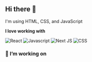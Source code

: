 ## Hi there 👋

I'm using HTML, CSS, and JavaScript

**I love working with**

<div display="flex">
  <img src="https://img.shields.io/badge/react-%2320232a.svg?style=for-the-badge&logo=react&logoColor=%2361DAFB" alt="React"/>
  <img src="https://img.shields.io/badge/javascript-%23007ACC.svg?style=for-the-badge&logo=javascript&logoColor=white" alt="Javascript"/>
  <img src="https://img.shields.io/badge/Next-black?style=for-the-badge&logo=next.js&logoColor=white" alt="Next JS"/>
  <img src="https://img.shields.io/badge/css-%231572B6.svg?style=for-the-badge&logo=css&logoColor=white" alt="CSS"/>
</div>

### 🔭 I’m working on
